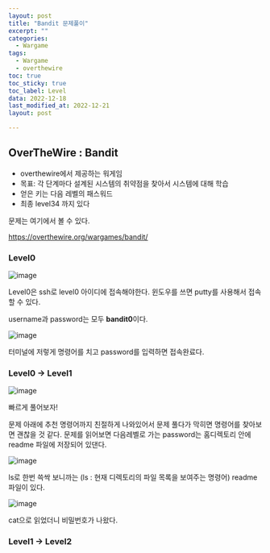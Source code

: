 ```yaml
---
layout: post
title: "Bandit 문제풀이"
excerpt: ""
categories:
  - Wargame
tags:
  - Wargame
  - overthewire
toc: true
toc_sticky: true
toc_label: Level
data: 2022-12-18
last_modified_at: 2022-12-21
layout: post

---
```


## OverTheWire : Bandit

- overthewire에서 제공하는 워게임
- 목표: 각 단계마다 설계된 시스템의 취약점을 찾아서 시스템에 대해 학습
- 얻은 키는 다음 레벨의 패스워드
- 최종 level34 까지 있다

문제는 여기에서 볼 수 있다.

https://overthewire.org/wargames/bandit/





### Level0


![image](https://user-images.githubusercontent.com/75174129/208720063-49739865-a02d-4418-9021-e7bb22fa0ab0.png)

Level0은 ssh로 level0 아이디에 접속해야한다.
윈도우를 쓰면 putty를 사용해서 접속할 수 있다.

username과 password는 모두 **bandit0**이다.


![image](https://user-images.githubusercontent.com/75174129/208720262-918b4d9e-18f8-4cd2-9b3e-813e58658a39.png)

터미널에 저렇게 명령어를 치고 password를 입력하면 접속완료다.






### Level0 → Level1

![image](https://user-images.githubusercontent.com/75174129/208720330-1cc37ddc-f04e-410d-86fe-be51f4c80287.png)

빠르게 풀어보자!

문제 아래에 추천 명령어까지 친절하게 나와있어서 문제 풀다가 막히면 명령어를 찾아보면 괜찮을 것 같다.
문제를 읽어보면 
다음레벨로 가는 password는 홈디렉토리 안에 readme 파일에 저장되어 있댄다.

![image](https://user-images.githubusercontent.com/75174129/208720580-4f1dfc1f-4c36-4534-ac55-d3da480570f8.png)

ls로 한번 쓱싹 보니까는 (ls : 현재 디렉토리의 파일 목록을 보여주는 명령어)
readme 파일이 있다.

![image](https://user-images.githubusercontent.com/75174129/208720655-3627a34a-8c6f-44bb-978f-17a98ca70d53.png)

cat으로 읽었더니 비밀번호가 나왔다.






### Level1 → Level2
